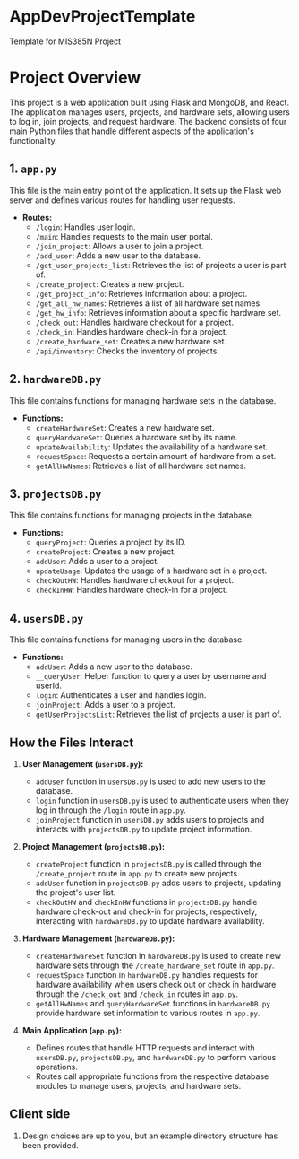 # AppDevProjectTemplate
Template for MIS385N Project
# Project Overview

This project is a web application built using Flask and MongoDB, and React. The application manages users, projects, and hardware sets, allowing users to log in, join projects, and request hardware. The backend consists of four main Python files that handle different aspects of the application's functionality.

## 1. `app.py`

This file is the main entry point of the application. It sets up the Flask web server and defines various routes for handling user requests.

- **Routes:**
  - `/login`: Handles user login.
  - `/main`: Handles requests to the main user portal.
  - `/join_project`: Allows a user to join a project.
  - `/add_user`: Adds a new user to the database.
  - `/get_user_projects_list`: Retrieves the list of projects a user is part of.
  - `/create_project`: Creates a new project.
  - `/get_project_info`: Retrieves information about a project.
  - `/get_all_hw_names`: Retrieves a list of all hardware set names.
  - `/get_hw_info`: Retrieves information about a specific hardware set.
  - `/check_out`: Handles hardware checkout for a project.
  - `/check_in`: Handles hardware check-in for a project.
  - `/create_hardware_set`: Creates a new hardware set.
  - `/api/inventory`: Checks the inventory of projects.

## 2. `hardwareDB.py`

This file contains functions for managing hardware sets in the database.

- **Functions:**
  - `createHardwareSet`: Creates a new hardware set.
  - `queryHardwareSet`: Queries a hardware set by its name.
  - `updateAvailability`: Updates the availability of a hardware set.
  - `requestSpace`: Requests a certain amount of hardware from a set.
  - `getAllHwNames`: Retrieves a list of all hardware set names.

## 3. `projectsDB.py`

This file contains functions for managing projects in the database.

- **Functions:**
  - `queryProject`: Queries a project by its ID.
  - `createProject`: Creates a new project.
  - `addUser`: Adds a user to a project.
  - `updateUsage`: Updates the usage of a hardware set in a project.
  - `checkOutHW`: Handles hardware checkout for a project.
  - `checkInHW`: Handles hardware check-in for a project.

## 4. `usersDB.py`

This file contains functions for managing users in the database.

- **Functions:**
  - `addUser`: Adds a new user to the database.
  - `__queryUser`: Helper function to query a user by username and userId.
  - `login`: Authenticates a user and handles login.
  - `joinProject`: Adds a user to a project.
  - `getUserProjectsList`: Retrieves the list of projects a user is part of.

## How the Files Interact

1. **User Management (`usersDB.py`):**
   - `addUser` function in `usersDB.py` is used to add new users to the database.
   - `login` function in `usersDB.py` is used to authenticate users when they log in through the `/login` route in `app.py`.
   - `joinProject` function in `usersDB.py` adds users to projects and interacts with `projectsDB.py` to update project information.

2. **Project Management (`projectsDB.py`):**
   - `createProject` function in `projectsDB.py` is called through the `/create_project` route in `app.py` to create new projects.
   - `addUser` function in `projectsDB.py` adds users to projects, updating the project's user list.
   - `checkOutHW` and `checkInHW` functions in `projectsDB.py` handle hardware check-out and check-in for projects, respectively, interacting with `hardwareDB.py` to update hardware availability.

3. **Hardware Management (`hardwareDB.py`):**
   - `createHardwareSet` function in `hardwareDB.py` is used to create new hardware sets through the `/create_hardware_set` route in `app.py`.
   - `requestSpace` function in `hardwareDB.py` handles requests for hardware availability when users check out or check in hardware through the `/check_out` and `/check_in` routes in `app.py`.
   - `getAllHwNames` and `queryHardwareSet` functions in `hardwareDB.py` provide hardware set information to various routes in `app.py`.

4. **Main Application (`app.py`):**
   - Defines routes that handle HTTP requests and interact with `usersDB.py`, `projectsDB.py`, and `hardwareDB.py` to perform various operations.
   - Routes call appropriate functions from the respective database modules to manage users, projects, and hardware sets.

## Client side

1. Design choices are up to you, but an example directory structure has been provided. 
